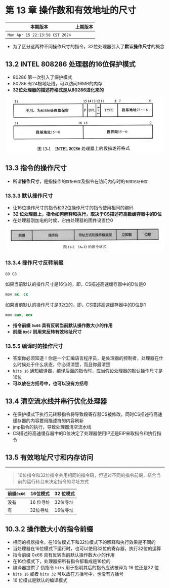 # 第 13 章 操作数和有效地址的尺寸


|本期版本|上期版本
|:---:|:---:|
`Mon Apr 15 22:13:58 CST 2024` | 

* 为了区分这两种不同操作尺寸的指令，32位处理器引入了**默认操作尺寸**的概念


## 13.2 INTEL 808286 处理器的16位保护模式

* 80286 第一次引入了保护模式
* 80286 有24根地址线，可以访问16MB的内存
* **32位处理器的描述符格式是从80286进化来的**

<img src="./01.png" />


## 13.3 指令的操作尺寸

* 所谓**操作尺寸**，是指操作的`数据长度`及指令在访问内存时的`有效地址长度`

### 13.3.3 默认操作尺寸

* 让16位操作尺寸的指令和32位操作尺寸的指令使用相同的编码
* **32 位处理器上，指令如何解释和执行，取决于CS描述符高数缓存器中的D位**
* 在处理器刚加电的时候，它由处理器的固件设置位0

<img src="./02.png" />


### 13.3.4 操作尺寸反转前缀

```
89 C8
```

如果当前默认的操作尺寸是16位的，即，CS描述高速缓存器中的D位是0

```s
mov ax, cx
```

如果当前默认的操作尺寸是32位的，即，CS描述高速缓存器中的D位是1

```s
mov eax, ecx
```

* **指令前缀 `0x66` 具有反转当前默认操作数大小的作用**
* **前缀 `0x67` 则用来反转有效地址尺寸**

### 13.5.5 编译时的操作尺寸

* 答案你必须知道！你是一个汇编语言程序员，是处理器的控制者，处理器在什么时候处于什么状态，你必须清楚，而且你最清楚
* `bits 16` 通知编译器，编译后面的指令时，应当假设处理器的默认操作尺寸是16位
* **可以放在方括号中，也可以没有方括号**



## 13.4 清空流水线并串行优化处理器

* 在保护模式下执行元转移指令将导致段寄存器CS被修改，同时CS描述符高速缓存器的内容要用描述符的内容刷新
* jmp指令的执行，导致处理器清空流水线
* CS描述符高速缓存器中的D位决定了处理器使用IP还是EIP来取指令和执行指令


## 13.5 有效地址尺寸和内存访问

---

> 16位指令和32位指令共用相同的指令码，但通过不同的指令前缀，结合当前的运行转台来决定指令的寻址方式



前缀`0x66` | 16位模式 | 32 位模式
--- | --- | --- 
没有 | 16 位寻址 | 32位寻址
有  | 32位寻址  | 16位寻址

## 10.3.2 操作数大小的指令前缀

* 相同的机器指令，在16位模式下和32位模式下的解释和执行效果是不同的
* 当处理器在16位模式下运行时，也可以使用32位的寄存器，执行32位的运算
* 指令前缀 0x66 具有反转当前默认操作数大小的作用
* 在16位模式下，处理器把所有指令都看成是16位的
* 编译器提供了 伪指令 `bits` 用于指明其后的指令应该被译为 16 位还是32 位
* `bits 16` 或者 `bits 32` 可以放在方括号中，也没有方括号
* 16 位模式是默认的编译模式